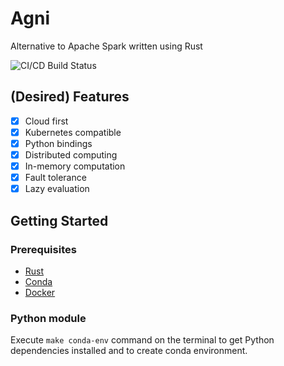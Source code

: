 # Agni
Alternative to Apache Spark written using Rust

![CI/CD Build Status](https://github.com/github/docs/actions/workflows/CI.yml/badge.svg?event=push)

## (Desired) Features
- [x] Cloud first
- [x] Kubernetes compatible
- [x] Python bindings
- [x] Distributed computing
- [x] In-memory computation
- [x] Fault tolerance
- [x] Lazy evaluation

## Getting Started
### Prerequisites
- [Rust](https://www.rust-lang.org/tools/install)
- [Conda](https://docs.conda.io/en/latest/miniconda.html)
- [Docker](https://docs.docker.com/get-docker/)

### Python module
Execute `make conda-env` command on the terminal to get Python dependencies installed and
to create conda environment.
